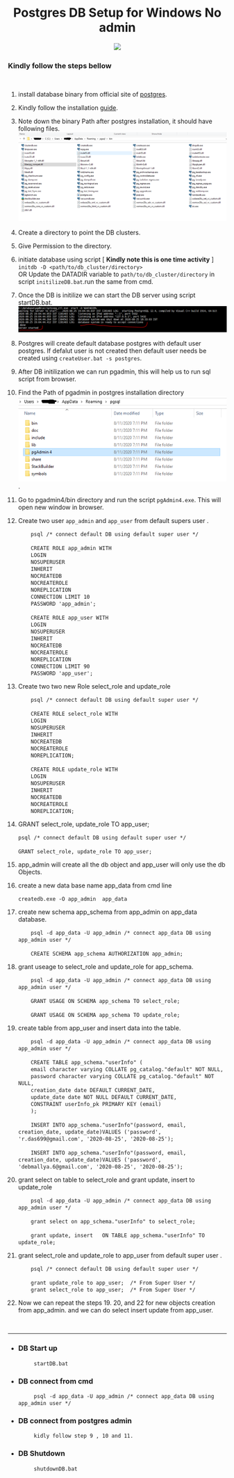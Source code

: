 # <center>Postgres DB Setup for Windows No admin
<p align="center">
    <img src='https://www.vectorlogo.zone/logos/postgresql/postgresql-ar21.svg' width='400'>
</p>

### Kindly follow the steps bellow
<br>

1.  install database binary from official site of [postgres](https://www.postgresql.org/download/).

2.  Kindly follow the installation [guide](https://www.postgresql.org/download/windows/).

3.  Note down the binary Path after postgres installation, it should have following files.
    ![pgsql bin path](./screenshot/bin.PNG)

4.  Create a directory to point the DB clusters. 

5.  Give Permission to the directory. 

6.  initiate  database using script [ **Kindly note this is one time activity** ] ```initdb -D <path/to/db_cluster/directory>```                   
                                    OR
    Update the DATADIR variable to  ```path/to/db_cluster/directory``` in script ```initilizeDB.bat```.run the same from cmd.

7.  Once the DB is initilize we can start the DB server using script startDB.bat.  
    ![pgsql bin path](./screenshot/dbstart.PNG)

8.  Postgres will create default database postgres with default user postgres. If defalut user is not created then default user needs be created using ```createUser.bat -s postgres```.   

9.  After DB initilization we can run pgadmin, this will help us to run sql script from browser.

10. Find the Path of pgadmin in postgres installation directory 
    ![pgsql installation path](./screenshot/installation.PNG).

11. Go to pgadmin4/bin directory and run the script ```pgAdmin4.exe```. This will open new window in browser.

12. Create two user ```app_admin``` and ```app_user``` from default supers user .
    ```
        psql /* connect default DB using default super user */ 

        CREATE ROLE app_admin WITH
        LOGIN
        NOSUPERUSER
        INHERIT
        NOCREATEDB
        NOCREATEROLE
        NOREPLICATION
        CONNECTION LIMIT 10
        PASSWORD 'app_admin';
        
        CREATE ROLE app_user WITH
        LOGIN
        NOSUPERUSER
        INHERIT
        NOCREATEDB
        NOCREATEROLE
        NOREPLICATION
        CONNECTION LIMIT 90
        PASSWORD 'app_user';
    ```

13. Create two two new Role select_role and update_role     
    ```
        psql /* connect default DB using default super user */

        CREATE ROLE select_role WITH
        LOGIN
        NOSUPERUSER
        INHERIT
        NOCREATEDB
        NOCREATEROLE
        NOREPLICATION;

        CREATE ROLE update_role WITH
        LOGIN
        NOSUPERUSER
        INHERIT
        NOCREATEDB
        NOCREATEROLE
        NOREPLICATION;
    ```

14. GRANT select_role, update_role TO app_user; 
    ``` 
    psql /* connect default DB using default super user */

    GRANT select_role, update_role TO app_user;
    ```

15. app_admin will create all the db object and app_user will only use the db Objects.

16. create a new data base name app_data from cmd line 
    ```
    createdb.exe -O app_admin  app_data 
    ```

17. create new schema app_schema from  app_admin on app_data database.
    ```
        psql -d app_data -U app_admin /* connect app_data DB using app_admin user */

        CREATE SCHEMA app_schema AUTHORIZATION app_admin;
    ```

18. grant useage to select_role and update_role for app_schema.
    ```
        psql -d app_data -U app_admin /* connect app_data DB using app_admin user */

        GRANT USAGE ON SCHEMA app_schema TO select_role;

        GRANT USAGE ON SCHEMA app_schema TO update_role;
    ```

19. create table from app_user and insert data into the table.

    ```
        psql -d app_data -U app_admin /* connect app_data DB using app_admin user */

        CREATE TABLE app_schema."userInfo" (
        email character varying COLLATE pg_catalog."default" NOT NULL,
        password character varying COLLATE pg_catalog."default" NOT NULL,
        creation_date date DEFAULT CURRENT_DATE,
        update_date date NOT NULL DEFAULT CURRENT_DATE,
        CONSTRAINT userInfo_pk PRIMARY KEY (email)
        );

        INSERT INTO app_schema."userInfo"(password, email, creation_date, update_date)VALUES ('password', 'r.das699@gmail.com', '2020-08-25', '2020-08-25');

        INSERT INTO app_schema."userInfo"(password, email, creation_date, update_date)VALUES ('password', 'debmallya.6@gmail.com', '2020-08-25', '2020-08-25');

    ```

20. grant select on table to select_role and grant update, insert to update_role
    ```
        psql -d app_data -U app_admin /* connect app_data DB using app_admin user */

        grant select on app_schema."userInfo" to select_role;

        grant update, insert   ON TABLE app_schema."userInfo" TO update_role;
    ``` 

21. grant select_role and update_role to app_user from default super user       .
    ```
        psql /* connect default DB using default super user */

        grant update_role to app_user;  /* From Super User */
        grant select_role to app_user;  /* From Super User */
    ```

22. Now we can repeat the steps 19. 20, and 22 for new objects creation from app_admin. and we can do select insert update from app_user.

<br>


---

*  ### DB Start up ### 
   ```
        startDB.bat
   ``` 

*  ### DB connect from cmd ### 
   ```
        psql -d app_data -U app_admin /* connect app_data DB using app_admin user */
   ```    

*  ### DB connect from postgres admin  ###
   ```
        kidly follow step 9 , 10 and 11.
   ```

*  ### DB Shutdown ### 
   ```
        shutdownDB.bat
   ``` 